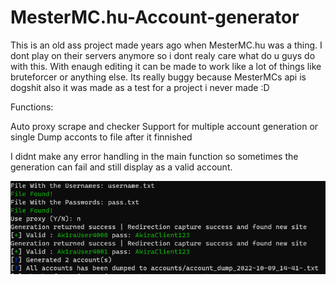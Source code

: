 # MesterMC.hu-Account-generator

This is an old ass project made years ago when MesterMC.hu was a thing.
I dont play on their servers anymore so i dont realy care what do u guys do with this.
With enaugh editing it can be made to work like a lot of things like bruteforcer or anything else.
Its really buggy because MesterMCs api is dogshit also it was made as a test for a project i never made :D

Functions:

Auto proxy scrape and checker
Support for multiple account generation or single
Dump acconts to file after it finnished


I didnt make any error handling in the main function so sometimes the generation can fail and still display as a valid account.


![alt text](https://github.com/Levi2288/MesterMC.hu-Account-generator/blob/[branch]/mmc.png?raw=true)
